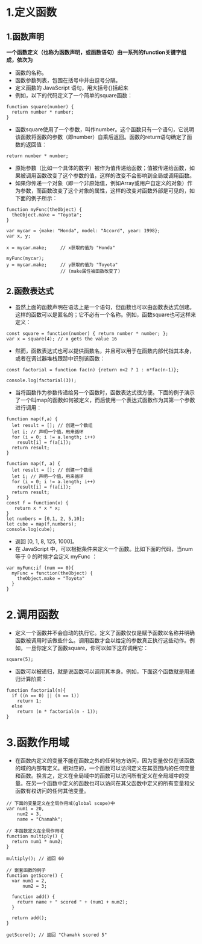 # 1.定义函数
## 1.函数声明

__一个函数定义（也称为函数声明，或函数语句）由一系列的function关键字组成，依次为__
- 函数的名称。
- 函数参数列表，包围在括号中并由逗号分隔。
- 定义函数的 JavaScript 语句，用大括号{}括起来
- 例如，以下的代码定义了一个简单的square函数：
```
function square(number) {
  return number * number;
}
```
- 函数square使用了一个参数，叫作number。这个函数只有一个语句，它说明该函数将函数的参数（即number）自乘后返回。函数的return语句确定了函数的返回值：
```
return number * number;
```
- 原始参数（比如一个具体的数字）被作为值传递给函数；值被传递给函数，如果被调用函数改变了这个参数的值，这样的改变不会影响到全局或调用函数。
- 如果你传递一个对象（即一个非原始值，例如Array或用户自定义的对象）作为参数，而函数改变了这个对象的属性，这样的改变对函数外部是可见的，如下面的例子所示：
```
function myFunc(theObject) {
  theObject.make = "Toyota";
}

var mycar = {make: "Honda", model: "Accord", year: 1998};
var x, y;

x = mycar.make;     // x获取的值为 "Honda"

myFunc(mycar);
y = mycar.make;     // y获取的值为 "Toyota"
                    // (make属性被函数改变了)
 ```
## 2.函数表达式
- 虽然上面的函数声明在语法上是一个语句，但函数也可以由函数表达式创建。这样的函数可以是匿名的；它不必有一个名称。例如，函数square也可这样来定义：
```
const square = function(number) { return number * number; };
var x = square(4); // x gets the value 16
```
- 然而，函数表达式也可以提供函数名，并且可以用于在函数内部代指其本身，或者在调试器堆栈跟踪中识别该函数：
```
const factorial = function fac(n) {return n<2 ? 1 : n*fac(n-1)};

console.log(factorial(3));
```
- 当将函数作为参数传递给另一个函数时，函数表达式很方便。下面的例子演示了一个叫map的函数如何被定义，而后使用一个表达式函数作为其第一个参数进行调用：
```
function map(f,a) {
  let result = []; // 创建一个数组
  let i; // 声明一个值，用来循环
  for (i = 0; i != a.length; i++)
    result[i] = f(a[i]);
  return result;
}
```
```
function map(f, a) {
  let result = []; // 创建一个数组
  let i; // 声明一个值，用来循环
  for (i = 0; i != a.length; i++)
    result[i] = f(a[i]);
  return result;
}
const f = function(x) {
   return x * x * x;
}
let numbers = [0,1, 2, 5,10];
let cube = map(f,numbers);
console.log(cube);
```
- 返回 [0, 1, 8, 125, 1000]。
- 在 JavaScript 中，可以根据条件来定义一个函数。比如下面的代码，当num 等于 0 的时候才会定义 myFunc ：
```
var myFunc;if (num == 0){
  myFunc = function(theObject) {
    theObject.make = "Toyota"
  }
}
```
# 2.调用函数
- 定义一个函数并不会自动的执行它。定义了函数仅仅是赋予函数以名称并明确函数被调用时该做些什么。调用函数才会以给定的参数真正执行这些动作。例如，一旦你定义了函数square，你可以如下这样调用它：
```
square(5);
```
- 函数可以被递归，就是说函数可以调用其本身。例如，下面这个函数就是用递归计算阶乘：
```
function factorial(n){
  if ((n == 0) || (n == 1))
    return 1;
  else
    return (n * factorial(n - 1));
}
```
# 3.函数作用域
- 在函数内定义的变量不能在函数之外的任何地方访问，因为变量仅仅在该函数的域的内部有定义。相对应的，一个函数可以访问定义在其范围内的任何变量和函数。换言之，定义在全局域中的函数可以访问所有定义在全局域中的变量。在另一个函数中定义的函数也可以访问在其父函数中定义的所有变量和父函数有权访问的任何其他变量。
```
// 下面的变量定义在全局作用域(global scope)中
var num1 = 20,
    num2 = 3,
    name = "Chamahk";

// 本函数定义在全局作用域
function multiply() {
  return num1 * num2;
}

multiply(); // 返回 60

// 嵌套函数的例子
function getScore() {
  var num1 = 2,
      num2 = 3;

  function add() {
    return name + " scored " + (num1 + num2);
  }

  return add();
}

getScore(); // 返回 "Chamahk scored 5"
```